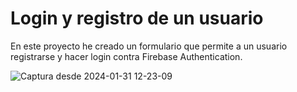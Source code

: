 # Login y registro de un usuario

En este proyecto he creado un formulario que permite a un usuario registrarse y hacer login contra Firebase Authentication. 

![Captura desde 2024-01-31 12-23-09](https://github.com/mariaurena/login/assets/58937944/070b6bbb-2ae9-45a3-897a-fc1a96bb23a1)
